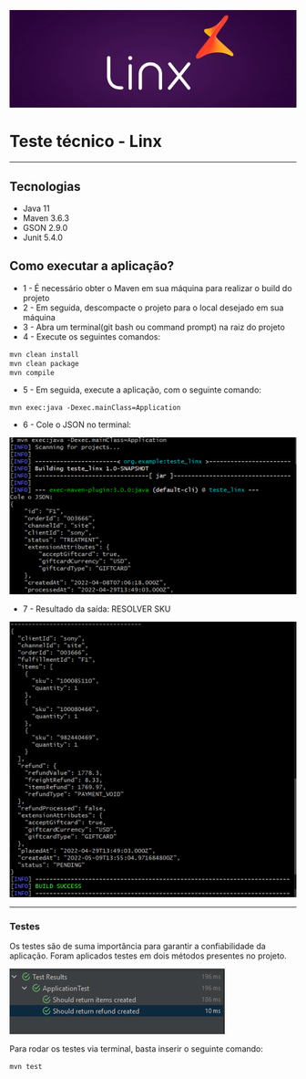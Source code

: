 ![img_2.png](img_2.png)

# Teste técnico - Linx

---

## Tecnologias

* Java 11
* Maven 3.6.3
* GSON 2.9.0
* Junit 5.4.0

## Como executar a aplicação?

* 1 - É necessário obter o Maven em sua máquina para realizar o build do projeto
* 2 - Em seguida, descompacte o projeto para o local desejado em sua máquina
* 3 - Abra um terminal(git bash ou command prompt) na raiz do projeto
* 4 - Execute os seguintes comandos:
```
mvn clean install
mvn clean package
mvn compile
```
* 5 - Em seguida, execute a aplicação, com o seguinte comando:

```
mvn exec:java -Dexec.mainClass=Application
```

* 6 - Cole o JSON no terminal:

![img.png](img.png)


* 7 - Resultado da saída: RESOLVER SKU

![img_1.png](img_1.png)

---

### Testes

Os testes são de suma importância para garantir a confiabilidade da aplicação. 
Foram aplicados testes em dois métodos presentes no projeto.

![img_3.png](img_3.png)

Para rodar os testes via terminal, basta inserir o seguinte comando: 
```
mvn test
```
